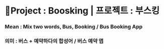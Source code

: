 # 🚌Project : Boosking | 프로젝트 : 부스킹
### Mean : Mix two words, Bus, Booking / Bus Booking App
### 의미 : 버스 + 예약하다의 합성어 / 버스 예약 앱
